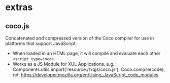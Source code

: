 extras
======

coco.js
-------
Concatenated and compressed version of the Coco compiler
for use in platforms that support JavaScript.

- When loaded in an HTML page, it will compile and evaluate each other
  `<script type=coco>`.
- Works as a JS Module for XUL Applications. e.g.:
      Components.utils.import('resource://xqjs/coco.js');
      Coco.compile(code);
  ref. <https://developer.mozilla.org/en/Using_JavaScript_code_modules>
